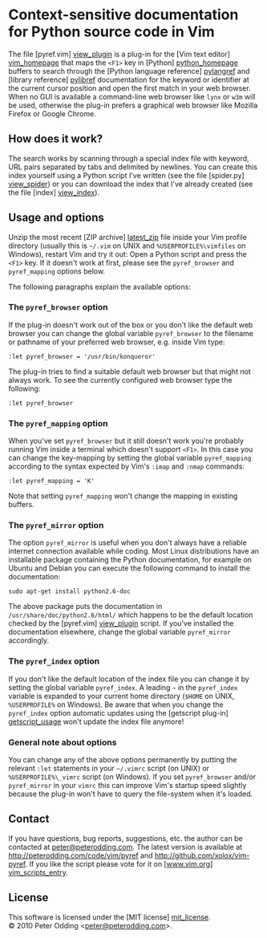 # Context-sensitive documentation <br> for Python source code in Vim

The file [pyref.vim] [view_plugin] is a plug-in for the [Vim text editor]
[vim_homepage] that maps the `<F1>` key in [Python] [python_homepage] buffers
to search through the [Python language reference] [pylangref] and [library
reference] [pylibref] documentation for the keyword or identifier at the
current cursor position and open the first match in your web browser. When no
GUI is available a command-line web browser like `lynx` or `w3m` will be used,
otherwise the plug-in prefers a graphical web browser like Mozilla Firefox or
Google Chrome.

## How does it work?

The search works by scanning through a special index file with keyword, URL
pairs separated by tabs and delimited by newlines. You can create this index
yourself using a Python script I've written (see the file [spider.py]
[view_spider]) or you can download the index that I've already created (see the
file [index] [view_index]).

## Usage and options

Unzip the most recent [ZIP archive] [latest_zip] file inside your Vim profile
directory (usually this is `~/.vim` on UNIX and `%USERPROFILE%\vimfiles` on
Windows), restart Vim and try it out: Open a Python script and press the `<F1>`
key. If it doesn't work at first, please see the `pyref_browser` and
`pyref_mapping` options below.

The following paragraphs explain the available options:

### The `pyref_browser` option

If the plug-in doesn't work out of the box or you don't like the default web
browser you can change the global variable `pyref_browser` to the filename or
pathname of your preferred web browser, e.g. inside Vim type:

    :let pyref_browser = '/usr/bin/konqueror'

The plug-in tries to find a suitable default web browser but that might not
always work. To see the currently configured web browser type the following:

    :let pyref_browser

### The `pyref_mapping` option

When you've set `pyref_browser` but it still doesn't work you're probably
running Vim inside a terminal which doesn't support `<F1>`. In this case you
can change the key-mapping by setting the global variable `pyref_mapping`
according to the syntax expected by Vim's `:imap` and `:nmap` commands:

    :let pyref_mapping = 'K'

Note that setting `pyref_mapping` won't change the mapping in existing buffers.

### The `pyref_mirror` option

The option `pyref_mirror` is useful when you don't always have a reliable
internet connection available while coding. Most Linux distributions have an
installable package containing the Python documentation, for example on Ubuntu
and Debian you can execute the following command to install the documentation:

    sudo apt-get install python2.6-doc

The above package puts the documentation in `/usr/share/doc/python2.6/html/`
which happens to be the default location checked by the [pyref.vim]
[view_plugin] script. If you've installed the documentation elsewhere, change
the global variable `pyref_mirror` accordingly.

### The `pyref_index` option

If you don't like the default location of the index file you can change it by
setting the global variable `pyref_index`. A leading `~` in the `pyref_index`
variable is expanded to your current home directory (`$HOME` on UNIX,
`%USERPROFILE%` on Windows). Be aware that when you change the `pyref_index`
option automatic updates using the [getscript plug-in] [getscript_usage] won't
update the index file anymore!

### General note about options

You can change any of the above options permanently by putting the relevant
`:let` statements in your `~/.vimrc` script (on UNIX) or `%USERPROFILE%\_vimrc`
script (on Windows). If you set `pyref_browser` and/or `pyref_mirror` in your
`vimrc` this can improve Vim's startup speed slightly because the plug-in won't
have to query the file-system when it's loaded.

## Contact

If you have questions, bug reports, suggestions, etc. the author can be
contacted at <peter@peterodding.com>. The latest version is available
at <http://peterodding.com/code/vim/pyref> and <http://github.com/xolox/vim-pyref>.
If you like the script please vote for it on [www.vim.org] [vim_scripts_entry].

## License

This software is licensed under the [MIT license] [mit_license].  
© 2010 Peter Odding &lt;<peter@peterodding.com>&gt;.


[getscript_usage]: http://vimdoc.sourceforge.net/htmldoc/pi_getscript.html#glvs-usage
[latest_zip]: http://peterodding.com/code/vim/download.php?script=pyref
[mit_license]: http://en.wikipedia.org/wiki/MIT_License
[pylangref]: http://docs.python.org/reference/index.html
[pylibref]: http://docs.python.org/library/index.html
[python_homepage]: http://python.org/
[view_index]: http://github.com/xolox/vim-pyref/blob/master/index
[view_plugin]: http://github.com/xolox/vim-pyref/blob/master/pyref.vim
[view_spider]: http://github.com/xolox/vim-pyref/blob/master/spider.py
[vim_homepage]: http://www.vim.org/
[vim_scripts_entry]: http://www.vim.org/scripts/script.php?script_id=3104
